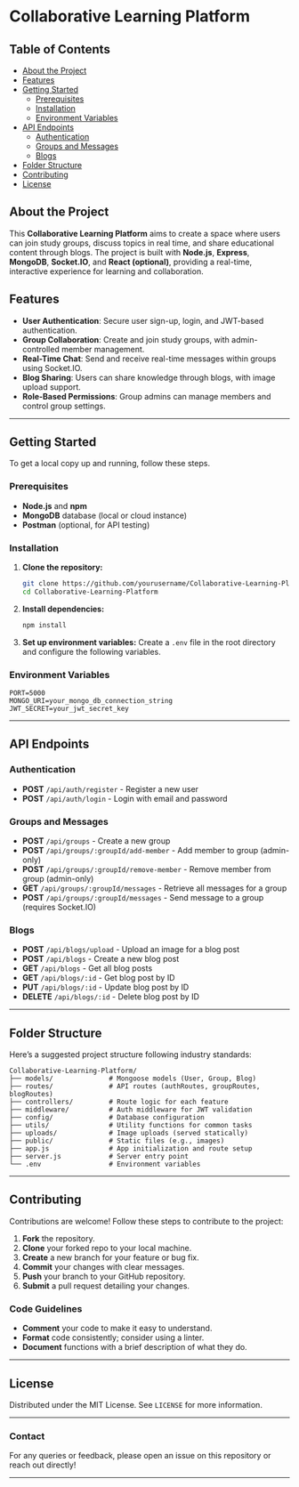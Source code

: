 
# Collaborative Learning Platform

## Table of Contents

- [About the Project](#about-the-project)
- [Features](#features)
- [Getting Started](#getting-started)
  - [Prerequisites](#prerequisites)
  - [Installation](#installation)
  - [Environment Variables](#environment-variables)
- [API Endpoints](#api-endpoints)
  - [Authentication](#authentication)
  - [Groups and Messages](#groups-and-messages)
  - [Blogs](#blogs)
- [Folder Structure](#folder-structure)
- [Contributing](#contributing)
- [License](#license)

## About the Project

This **Collaborative Learning Platform** aims to create a space where users can join study groups, discuss topics in real time, and share educational content through blogs. The project is built with **Node.js**, **Express**, **MongoDB**, **Socket.IO**, and **React (optional)**, providing a real-time, interactive experience for learning and collaboration.

## Features

- **User Authentication**: Secure user sign-up, login, and JWT-based authentication.
- **Group Collaboration**: Create and join study groups, with admin-controlled member management.
- **Real-Time Chat**: Send and receive real-time messages within groups using Socket.IO.
- **Blog Sharing**: Users can share knowledge through blogs, with image upload support.
- **Role-Based Permissions**: Group admins can manage members and control group settings.

---

## Getting Started

To get a local copy up and running, follow these steps.

### Prerequisites

- **Node.js** and **npm**
- **MongoDB** database (local or cloud instance)
- **Postman** (optional, for API testing)

### Installation

1. **Clone the repository:**
   ```bash
   git clone https://github.com/yourusername/Collaborative-Learning-Platform.git
   cd Collaborative-Learning-Platform
   ```

2. **Install dependencies:**
   ```bash
   npm install
   ```

3. **Set up environment variables:**
   Create a `.env` file in the root directory and configure the following variables.

### Environment Variables

```plaintext
PORT=5000
MONGO_URI=your_mongo_db_connection_string
JWT_SECRET=your_jwt_secret_key
```

---

## API Endpoints

### Authentication

- **POST** `/api/auth/register` - Register a new user
- **POST** `/api/auth/login` - Login with email and password

### Groups and Messages

- **POST** `/api/groups` - Create a new group
- **POST** `/api/groups/:groupId/add-member` - Add member to group (admin-only)
- **POST** `/api/groups/:groupId/remove-member` - Remove member from group (admin-only)
- **GET** `/api/groups/:groupId/messages` - Retrieve all messages for a group
- **POST** `/api/groups/:groupId/messages` - Send message to a group (requires Socket.IO)

### Blogs

- **POST** `/api/blogs/upload` - Upload an image for a blog post
- **POST** `/api/blogs` - Create a new blog post
- **GET** `/api/blogs` - Get all blog posts
- **GET** `/api/blogs/:id` - Get blog post by ID
- **PUT** `/api/blogs/:id` - Update blog post by ID
- **DELETE** `/api/blogs/:id` - Delete blog post by ID

---

## Folder Structure

Here’s a suggested project structure following industry standards:

```
Collaborative-Learning-Platform/
├── models/              # Mongoose models (User, Group, Blog)
├── routes/              # API routes (authRoutes, groupRoutes, blogRoutes)
├── controllers/         # Route logic for each feature
├── middleware/          # Auth middleware for JWT validation
├── config/              # Database configuration
├── utils/               # Utility functions for common tasks
├── uploads/             # Image uploads (served statically)
├── public/              # Static files (e.g., images)
├── app.js               # App initialization and route setup
├── server.js            # Server entry point
└── .env                 # Environment variables
```

---

## Contributing

Contributions are welcome! Follow these steps to contribute to the project:

1. **Fork** the repository.
2. **Clone** your forked repo to your local machine.
3. **Create** a new branch for your feature or bug fix.
4. **Commit** your changes with clear messages.
5. **Push** your branch to your GitHub repository.
6. **Submit** a pull request detailing your changes.

### Code Guidelines

- **Comment** your code to make it easy to understand.
- **Format** code consistently; consider using a linter.
- **Document** functions with a brief description of what they do.

---

## License

Distributed under the MIT License. See `LICENSE` for more information.

---

### Contact

For any queries or feedback, please open an issue on this repository or reach out directly!

---

